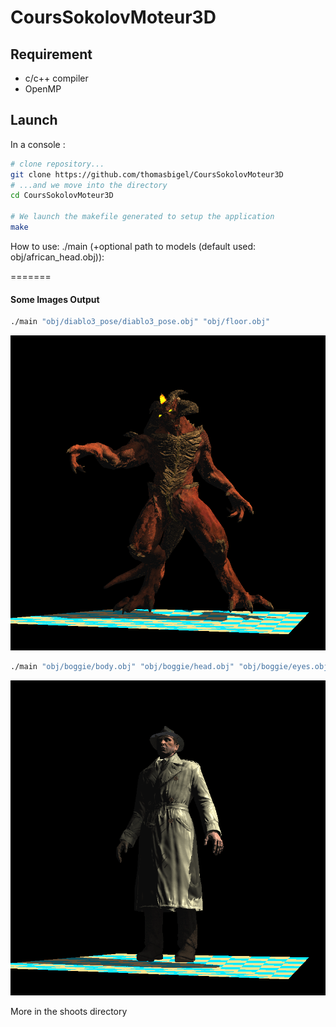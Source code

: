# CoursSokolovMoteur3D

## Requirement

- c/c++ compiler
- OpenMP

## Launch
In a console :
```bash
# clone repository...
git clone https://github.com/thomasbigel/CoursSokolovMoteur3D
# ...and we move into the directory
cd CoursSokolovMoteur3D

# We launch the makefile generated to setup the application
make

```
How to use: ./main (+optional path to models (default used: obj/african_head.obj)):  

=======

#### Some Images Output
```bash
./main "obj/diablo3_pose/diablo3_pose.obj" "obj/floor.obj"
```
![image output](https://github.com/thomasbigel/CoursSokolovMoteur3D/blob/readmeImage/shoots/diablo3_pose%20with%20floor%20and%20good%20shadow/output.png)

```bash
./main "obj/boggie/body.obj" "obj/boggie/head.obj" "obj/boggie/eyes.obj" "obj/floor.obj"
```
![image output](https://github.com/thomasbigel/CoursSokolovMoteur3D/blob/readmeImage/shoots/boggie%20with%20good%20shadow%20and%20floor/output.png)

More in the shoots directory
